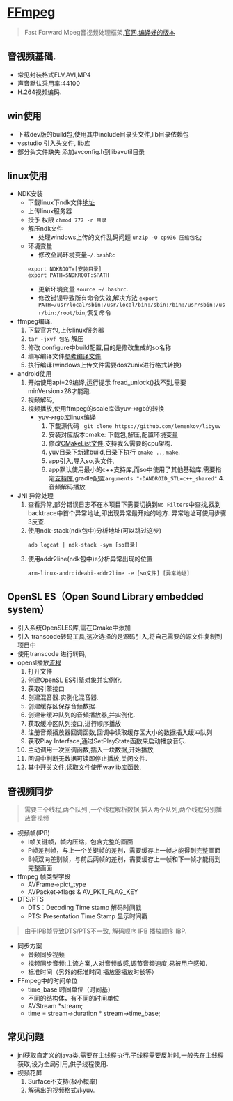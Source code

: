 # [FFmpeg](https://blog.csdn.net/leixiaohua1020/article/details/44220151)
> Fast Forward Mpeg音视频处理框架,[官网](http://ffmpeg.org/),[编译好的版本](https://ffmpeg.zeranoe.com/builds/)

## 音视频基础.
* 常见封装格式FLV,AVI,MP4
* 声音默认采用率:44100
* H.264视频编码.

## win使用
* 下载dev版的build包,使用其中include目录头文件,lib目录依赖包
* vsstudio 引入头文件, lib库
* 部分头文件缺失 添加avconfig.h到libavutil目录

## linux使用
* NDK安装
	* 下载linux下ndk文件[地址](https://developer.android.com/ndk/downloads/)
	* 上传linux服务器
	* 授予 权限 `chmod 777 -r 目录`
	* 解压ndk文件
		* 处理windows上传的文件乱码问题 `unzip -O cp936 压缩包名`;
	* 环境变量
		* 修改全局环境变量`~/.bashRc`
		```
		export NDKROOT=[安装目录]
		export PATH=$NDKROOT:$PATH

		```
		* 更新环境变量 `source ~/.bashrc`.
		* 修改错误导致所有命令失效,解决方法 `export PATH=/usr/local/sbin:/usr/local/bin:/sbin:/bin:/usr/sbin:/usr/bin:/root/bin`,恢复命令
* ffmpeg编译.
	1. 下载官方包,上传linux服务器
	2. `tar -jxvf 包名` 解压
	3. 修改 configure中build配置,目的是修改生成的so名称
	4. 编写编译文件[参考](https://juejin.im/post/5d831333f265da03c61e8a28#heading-7)[编译文件](./resources/build_android.sh)
	5. 执行编译(windows上传文件需要dos2unix进行格式转换)
* android使用
    1. 开始使用api=29编译,运行提示 fread_unlock()找不到,需要minVersion>28才能跑.
    2. 视频解码,
    3. 视频播放,使用ffmpeg的scale库做yuv->rgb的转换
        * yuv->rgb库linux编译
            1. 下载源代码 ` git clone https://github.com/lemenkov/libyuv`
            2. 安装对应版本cmake: 下载包,解压,配置环境变量
            3. 修改[CMakeList文件](./resources/CMakeLists.txt),支持我么需要的cpu架构.
            4. yuv目录下新建build,目录下执行 `cmake ..`, `make`.
            5. app引入,导入so,头文件,
            6. app默认使用最小的c++支持库,而so中使用了其他基础库,需要指定[支持库](https://developer.android.com/ndk/guides/cmake.html#variables),gradle配置`arguments "-DANDROID_STL=c++_shared"`
    4.音频解码播放
* JNI 异常处理
    1. 查看异常,部分错误日志不在本项目下需要切换到`No Filters`中查找,找到backtrace中首个异常地址,即出现异常最开始的地方.
    异常地址可使用步骤3反查.
    2. 使用ndk-stack(ndk包中)分析地址(可以跳过这步)
        ```
        adb logcat | ndk-stack -sym [so目录]
        ```
    3. 使用addr2line(ndk包中)e分析异常出现的位置
        ```
        arm-linux-androideabi-addr2line -e [so文件] [异常地址]
        ```
## OpenSL ES（Open Sound Library embedded system）
* 引入系统OpenSLES库,需在Cmake中添加
* 引入 transcode转码工具,这次选择的是源码引入,将自己需要的源文件复制到项目中
* 使用transcode 进行转码,
* opensl播放[流程](./openSl_ES.png)
    1. 打开文件
    2. 创建OpenSL ES引擎对象并实例化.
    3. 获取引擎接口
    4. 创建混音器.实例化混音器.
    5. 创建缓存区保存音频数据.
    6. 创建带缓冲队列的音频播放器,并实例化.
    7. 获取缓冲区队列接口,进行顺序播放
    8. 注册音频播放器回调函数,回调中读取缓存区大小的数据插入缓冲队列
    9. 获取Play Interface,通过SetPlayState函数来启动播放音乐.
    10. 主动调用一次回调函数,插入一块数据,开始播放,
    11. 回调中判断无数据可读即停止播放,关闭文件.
    12. 其中开关文件,读取文件使用wavlib库函数,
## 音视频同步
> 需要三个线程,两个队列 ,一个线程解析数据,插入两个队列,两个线程分别播放音视频

* 视频帧(IPB)
    * I帧关键帧，帧内压缩，包含完整的画面
    * P帧差别帧，与上一个关键帧的差别，需要缓存上一帧才能得到完整画面
    * B帧双向差别帧，与前后两帧的差别，需要缓存上一帧和下一帧才能得到完整画面
* ffmpeg 帧类型字段
    * AVFrame->pict_type
    * AVPacket->flags & AV_PKT_FLAG_KEY
* DTS/PTS
    * DTS：Decoding Time stamp 解码时间戳
    * PTS: Presentation Time Stamp 显示时间戳
> 由于IPB帧导致DTS/PTS不一致, 解码顺序 IPB 播放顺序 IBP.

* 同步方案
    * 音频同步视频
    * 视频同步音频:主流方案,人对音频敏感,调节音频速度,易被用户感知.
    * 标准时间（另外的标准时间,播放器播放时长等）
* FFmpeg中的时间单位
  * time_base 时间单位（时间基）
  * 不同的结构体，有不同的时间单位
  * AVStream *stream;
  * time = stream->duration * stream->time_base;
## 常见问题
* jni获取自定义的java类,需要在主线程执行.子线程需要反射时,一般先在主线程获取,设为全局引用,供子线程使用.
* 视频花屏
    1. Surface不支持(极小概率)
    2. 解码出的视频格式非yuv.